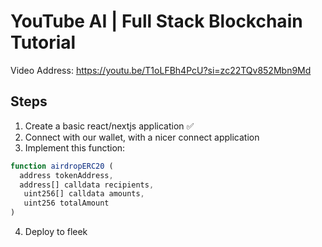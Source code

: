 # YouTube AI | Full Stack Blockchain Tutorial
Video Address: https://youtu.be/T1oLFBh4PcU?si=zc22TQv852Mbn9Md

## Steps
1. Create a basic react/nextjs application ✅
2. Connect with our wallet, with a nicer connect application
3. Implement this function:
  ```javascript
  function airdropERC20 (
    address tokenAddress,
    address[] calldata recipients,
     uint256[] calldata amounts,
     uint256 totalAmount
  )
  ```
  4. Deploy to fleek